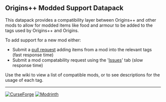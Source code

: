 ## Origins++ Modded Support Datapack

This datapack provides a compatibility layer between Origins++ and other mods to allow for modded items like food and armour to be added to the tags used by Origins++ and Origins.

To add support for a new mod either:
- Submit a [pull request](https://github.com/QuantumXenon/origins-plus-plus-modded-support/pulls) adding items from a mod into the relevant tags (fast response time)
- Submit a mod compatability request using the '[Issues](https://github.com/QuantumXenon/origins-plus-plus-modded-support/issues)' tab (slow response time)

Use the wiki to view a list of compatible mods, or to see descriptions for the usage of each tag.

***

[![CurseForge](https://cdn.jsdelivr.net/npm/@intergrav/devins-badges@3/assets/compact/available/curseforge_46h.png)](https://www.curseforge.com/minecraft/mc-addons/origins-plus-plus-modded-support)
[![Modrinth](https://cdn.jsdelivr.net/npm/@intergrav/devins-badges@3/assets/compact/available/modrinth_46h.png)](https://modrinth.com/datapack/origins-plus-plus-modded-support)
